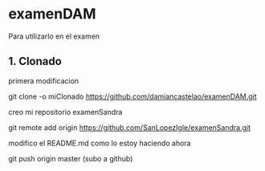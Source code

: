 # examenDAM
Para utilizarlo en el examen

## 1. Clonado

primera modificacion

git clone -o miClonado https://github.com/damiancastelao/examenDAM.git

creo mi repositorio examenSandra

git remote add origin https://github.com/SanLopezIgle/examenSandra.git

modifico el README.md como lo estoy haciendo ahora

git push origin master (subo a github)
